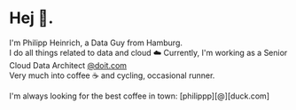 # Hej 👋. 
I'm Philipp Heinrich, a Data Guy from Hamburg.  <br> 
I do all things related to data and cloud ☁️ Currently, I'm working as a Senior Cloud Data Architect [@doit.com](https://doit.com/)  <br>
Very much into coffee ☕ and cycling, occasional runner. <br> 

I'm always looking for the best coffee in town: 
[philippp][@][duck.com]
